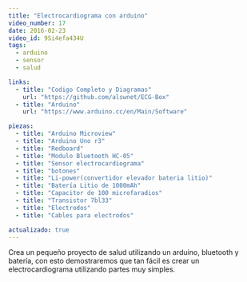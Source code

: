 ```yaml
---
title: "Electrocardiograma con arduino"
video_number: 17
date: 2016-02-23
video_id: 9Si4efa434U
tags:
  - arduino
  - sensor
  - salud

links:
  - title: "Codigo Completo y Diagramas"
    url: "https://github.com/alswnet/ECG-Box"
  - title: "Arduino"
    url: "https://www.arduino.cc/en/Main/Software"

piezas:
  - title: "Arduino Microview"
  - title: "Arduino Uno r3"
  - title: "Redboard"
  - title: "Modulo Bluetooth HC-05"
  - title: "Sensor electrocardiograma"
  - title: "botones"
  - title: "Li-power(convertidor elevador bateria litio)"
  - title: "Batería Litio de 1000mAh"
  - title: "Capacitor de 100 microfaradios"
  - title: "Transistor 7bl33"
  - title: "Electrodos"
  - title: "Cables para electrodos"

actualizado: true
---
```


Crea un pequeño proyecto de salud utilizando un arduino, bluetooth y batería, con esto demostraremos que tan fácil es crear un electrocardiograma utilizando partes muy simples.

